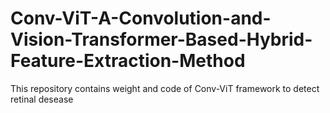 # Conv-ViT-A-Convolution-and-Vision-Transformer-Based-Hybrid-Feature-Extraction-Method
 This repository contains weight and code of Conv-ViT framework to detect retinal desease
